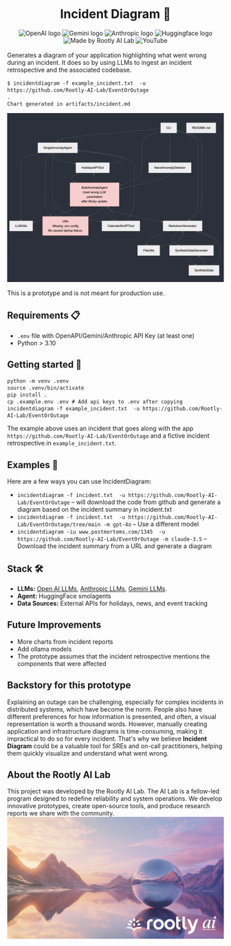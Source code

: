 <h1 align="center">Incident Diagram 🗾</h1>
<div align="center">
  <img src="https://img.shields.io/badge/OpenAI_Compatible-Compatible?style=flat-square&logo=openai&labelColor=black&color=white" alt="OpenAI logo">
  <img src="https://img.shields.io/badge/Gemini_Compatible-Compatible?style=flat-square&logo=googlegemini&labelColor=black&color=%238E75B2" alt="Gemini logo">
  <img src="https://img.shields.io/badge/Anthropic_Compatible-Compatible?style=flat-square&logo=anthropic&labelColor=black&color=white" alt="Anthropic logo">
  <img src="https://img.shields.io/badge/smolagents-Compatible?style=flat-square&logo=huggingface&logoColor=%23FF9D00&labelColor=%23FFD21E&color=white" alt="Huggingface logo">
  <img src="https://img.shields.io/badge/Made%20by%20-%20Rootly%20AI%20Lab-blue?style=flat-square" alt="Made by Rootly AI Lab">
  <img src="https://img.shields.io/badge/Project_episode-video?style=flat-square&logo=youtube&logoColor=%23FF0000&color=white" alt="YouTube">
</div>
<br>
Generates a diagram of your application highlighting what went wrong during an incident. It does so by using LLMs to ingest an incident retrospective and the associated codebase. 

```
$ incidentdiagram -f example_incident.txt  -u https://github.com/Rootly-AI-Lab/EventOrOutage
.
Chart generated in artifacts/incident.md
```

<div align="center">
   <img src="incidentdiagramexample.png" alt="Diagram generated using IncidentDiagram">
</div>

This is a prototype and is not meant for production use.

## Requirements 📋
* `.env` file with OpenAPI/Gemini/Anthropic API Key (at least one)
* Python > 3.10

## Getting started 🚀
```
python -m venv .venv
source .venv/bin/activate
pip install .
cp .example.env .env # Add api keys to .env after copying
incidentdiagram -f example_incident.txt  -u https://github.com/Rootly-AI-Lab/EventOrOutage
```
The example above uses an incident that goes along with the app `https://github.com/Rootly-AI-Lab/EventOrOutage` and a fictive incident retrospective in  `example_incident.txt`.

## Examples 📖
Here are a few ways you can use IncidentDiagram:
* `incidentdiagram -f incident.txt  -u https://github.com/Rootly-AI-Lab/EventOrOutage` – will download the code from github and generate a diagram based on the incident summary in incident.txt
* `incidentdiagram -f incident.txt  -u https://github.com/Rootly-AI-Lab/EventOrOutage/tree/main -m gpt-4o` – Use a different model
* `incidentdiagram -iu www.postmortems.com/1345  -u https://github.com/Rootly-AI-Lab/EventOrOutage -m claude-3.5` – Download the incident summary from a URL and generate a diagram

## Stack 🛠️
-   **LLMs:** [Open AI LLMs](https://platform.openai.com/docs/api-reference/models), [Anthropic LLMs](https://docs.anthropic.com/en/api/models-list), [Gemini LLMs](https://ai.google.dev/api/models).
-   **Agent:** HuggingFace smolagents
-   **Data Sources:** External APIs for holidays, news, and event tracking

## Future Improvements
- More charts from incident reports
- Add ollama models
- The prototype assumes that the incident retrospective mentions the components that were affected

## Backstory for this prototype
Explaining an outage can be challenging, especially for complex incidents in distributed systems, which have become the norm. People also have different preferences for how information is presented, and often, a visual representation is worth a thousand words. However, manually creating application and infrastructure diagrams is time-consuming, making it impractical to do so for every incident. That's why we believe **Incident Diagram** could be a valuable tool for SREs and on-call practitioners, helping them quickly visualize and understand what went wrong.

## About the Rootly AI Lab
This project was developed by the Rootly AI Lab. The AI Lab is a fellow-led program designed to redefine reliability and system operations. We develop innovative prototypes, create open-source tools, and produce research reports we share with the community.
![Rootly AI logo](https://github.com/Rootly-AI-Lab/EventOrOutage/raw/main/rootly-ai.png)
